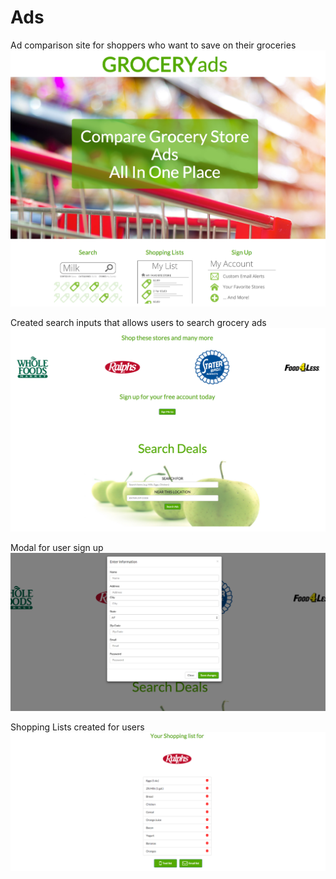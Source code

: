 # Ads
Ad comparison site for shoppers who want to save on their groceries
![alt tag](https://raw.githubusercontent.com/alvajc/Ads/master/images/screenshots/Ads1.png)

Created search inputs that allows users to search grocery ads
![alt tag](https://raw.githubusercontent.com/alvajc/Ads/master/images/screenshots/Ads2.png)

Modal for user sign up
![alt tag](https://raw.githubusercontent.com/alvajc/Ads/master/images/screenshots/Ads3.png)

Shopping Lists created for users
![alt tag](https://raw.githubusercontent.com/alvajc/Ads/master/images/screenshots/Ads4.png)
